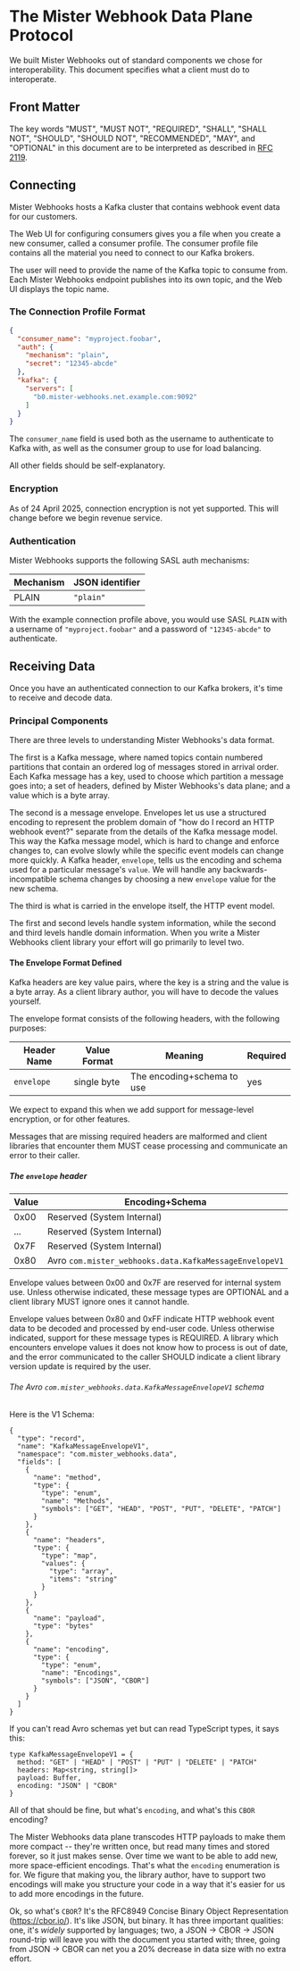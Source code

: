 # The Mister Webhook Data Plane Protocol

We built Mister Webhooks out of standard components we chose for interoperability. This document specifies what a client must do to interoperate.

## Front Matter

The key words "MUST", "MUST NOT", "REQUIRED", "SHALL", "SHALL NOT", "SHOULD", "SHOULD NOT", "RECOMMENDED",  "MAY", and "OPTIONAL" in this document are to be interpreted as described in [RFC 2119](https://datatracker.ietf.org/doc/html/rfc2119).

## Connecting
Mister Webhooks hosts a Kafka cluster that contains webhook event data for our customers.

The Web UI for configuring consumers gives you a file when you create a new consumer, called a consumer profile. The consumer profile file contains all the material you need to connect to our Kafka brokers.

The user will need to provide the name of the Kafka topic to consume from. Each Mister Webhooks endpoint publishes into its own topic, and the Web UI displays the topic name.

### The Connection Profile Format

```json
{
  "consumer_name": "myproject.foobar",
  "auth": {
    "mechanism": "plain",
    "secret": "12345-abcde"
  },
  "kafka": {
    "servers": [
      "b0.mister-webhooks.net.example.com:9092"
    ]
  }
}
```

The `consumer_name` field is used both as the username to authenticate to Kafka with, as well as the consumer group to use for load balancing.

All other fields should be self-explanatory.

### Encryption

As of 24 April 2025, connection encryption is not yet supported. This will change before we begin revenue service.

### Authentication

Mister Webhooks supports the following SASL auth mechanisms:

| Mechanism | JSON identifier |
| --------- | --------------- |
| PLAIN     | `"plain"`       |

With the example connection profile above, you would use  SASL `PLAIN` with a username of `"myproject.foobar"` and a password of `"12345-abcde"` to authenticate.

## Receiving Data

Once you have an authenticated connection to our Kafka brokers, it's time to receive and decode data.

### Principal Components

There are three levels to understanding Mister Webhooks's data format.

The first is a Kafka message, where named topics contain numbered partitions that contain an ordered log of messages stored in arrival order. Each Kafka message has a key, used to choose which partition a message goes into; a set of headers, defined by Mister Webhooks's data plane; and a value which is a byte array.

The second is a message envelope. Envelopes let us use a structured encoding to represent the problem domain of "how do I record an HTTP webhook event?" separate from the details of the Kafka message model. This way the Kafka message model, which is hard to change and enforce changes to, can evolve slowly while the specific event models can change more quickly. A Kafka header, `envelope`, tells us the encoding and schema used for a particular message's `value`. We will handle any backwards-incompatible schema changes by choosing a new `envelope` value for the new schema.

The third is what is carried in the envelope itself, the HTTP event model.

The first and second levels handle system information, while the second and third levels handle domain information. When you write a Mister Webhooks client library your effort will go primarily to level two.

#### The Envelope Format Defined

Kafka headers are key value pairs, where the key is a string and the value is a byte array. As a client library author, you will have to decode the values yourself.

The envelope format consists of the following headers, with the following purposes:

| Header Name | Value Format | Meaning                    | Required |
| ----------- | ------------ | -------------------------- | -------- |
| `envelope`  | single byte  | The encoding+schema to use | yes      |

We expect to expand this when we add support for message-level encryption, or for other features.

Messages that are missing required headers are malformed and client libraries that encounter them MUST cease processing and communicate an error to their caller.

##### The `envelope` header

| Value | Encoding+Schema                                        |
| ----- | ------------------------------------------------------ |
| 0x00  | Reserved (System Internal)                             |
| ...   | Reserved (System Internal)                             |
| 0x7F  | Reserved (System Internal)                             |
| 0x80  | Avro `com.mister_webhooks.data.KafkaMessageEnvelopeV1` |

Envelope values between 0x00 and 0x7F are reserved for internal system use. Unless otherwise indicated, these message types are OPTIONAL and a client library MUST ignore ones it cannot handle.

Envelope values between 0x80 and 0xFF indicate HTTP webhook event data to be decoded and processed by end-user code. Unless otherwise indicated, support for these message types is REQUIRED. A library which encounters envelope values it does not know how to process is out of date, and the error communicated to the caller SHOULD indicate a client library version update is required by the user.

###### The Avro `com.mister_webhooks.data.KafkaMessageEnvelopeV1` schema

Here is the V1 Schema:
```
{
  "type": "record",
  "name": "KafkaMessageEnvelopeV1",
  "namespace": "com.mister_webhooks.data",
  "fields": [
    {
      "name": "method",
      "type": {
        "type": "enum",
        "name": "Methods",
        "symbols": ["GET", "HEAD", "POST", "PUT", "DELETE", "PATCH"]
      }
    },
    {
      "name": "headers",
      "type": {
        "type": "map",
        "values": {
          "type": "array",
          "items": "string"
        }
      }
    },
    {
      "name": "payload",
      "type": "bytes"
    },
    {
      "name": "encoding",
      "type": {
        "type": "enum",
        "name": "Encodings",
        "symbols": ["JSON", "CBOR"]
      }
    }
  ]
}
```

If you can't read Avro schemas yet but can read TypeScript types, it says this:
```
type KafkaMessageEnvelopeV1 = {
  method: "GET" | "HEAD" | "POST" | "PUT" | "DELETE" | "PATCH"
  headers: Map<string, string[]>
  payload: Buffer,
  encoding: "JSON" | "CBOR"
}
```

All of that should be fine, but what's `encoding`, and what's this `CBOR` encoding?

The Mister Webhooks data plane transcodes HTTP payloads to make them more compact -- they're written once, but read many times and stored forever, so it just makes sense. Over time we want to be able to add new, more space-efficient encodings. That's what the `encoding` enumeration is for. We figure that making you, the library author, have to support two encodings will make you structure your code in a way that it's easier for us to add more encodings in the future.

Ok, so what's `CBOR`? It's the RFC8949 Concise Binary Object Representation (https://cbor.io/). It's like JSON, but binary. It has three important qualities: one, it's _widely_ supported by languages; two, a JSON -> CBOR -> JSON round-trip will leave you with the document you started with; three, going from JSON -> CBOR can net you a 20% decrease in data size with no extra effort.
